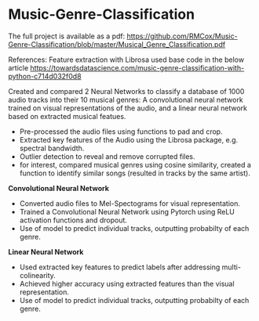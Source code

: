 # Music-Genre-Classification

The full project is available as a pdf:
https://github.com/RMCox/Music-Genre-Classification/blob/master/Musical_Genre_Classification.pdf

References:
Feature extraction with Librosa used base code in the below article
https://towardsdatascience.com/music-genre-classification-with-python-c714d032f0d8

Created and compared 2 Neural Networks to classify a database of 1000 audio tracks into their 10 musical genres: A convolutional neural network trained on visual representations of the audio, and a linear neural network based on extracted musical featues.

* Pre-processed the audio files using functions to pad and crop.
* Extracted key features of the Audio using the Librosa package, e.g. spectral bandwidth.
* Outlier detection to reveal and remove corrupted files.
* for interest, compared musical genres using cosine similarity, created a function to identify similar songs (resulted in tracks by the same artist).

**Convolutional Neural Network**
* Converted audio files to Mel-Spectograms for visual representation.
* Trained a Convolutional Neural Network using Pytorch using ReLU activation functions and dropout.
* Use of model to predict individual tracks, outputting probabilty of each genre.


**Linear Neural Network**
* Used extracted key features to predict labels after addressing multi-colinearity.
* Achieved higher accuracy using extracted features than the visual representation.
* Use of model to predict individual tracks, outputting probabilty of each genre.
